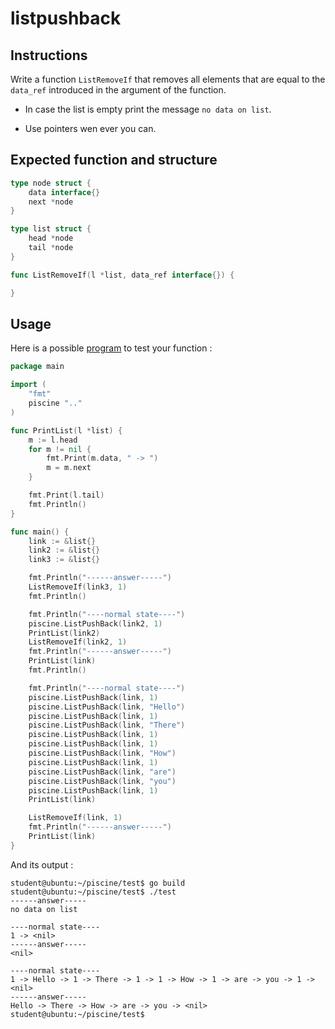 # listpushback

## Instructions

Write a function `ListRemoveIf` that removes all elements that are equal to the `data_ref` introduced in the argument of the function.

- In case the list is empty print the message `no data on list`.

- Use pointers wen ever you can.

## Expected function and structure

```go
type node struct {
	data interface{}
	next *node
}

type list struct {
	head *node
	tail *node
}

func ListRemoveIf(l *list, data_ref interface{}) {

}
```

## Usage

Here is a possible [program](TODO-LINK) to test your function :

```go
package main

import (
	"fmt"
	piscine ".."
)

func PrintList(l *list) {
	m := l.head
	for m != nil {
		fmt.Print(m.data, " -> ")
		m = m.next
	}

	fmt.Print(l.tail)
	fmt.Println()
}

func main() {
	link := &list{}
	link2 := &list{}
	link3 := &list{}

	fmt.Println("------answer-----")
	ListRemoveIf(link3, 1)
	fmt.Println()

	fmt.Println("----normal state----")
	piscine.ListPushBack(link2, 1)
	PrintList(link2)
	ListRemoveIf(link2, 1)
	fmt.Println("------answer-----")
	PrintList(link)
	fmt.Println()

	fmt.Println("----normal state----")
	piscine.ListPushBack(link, 1)
	piscine.ListPushBack(link, "Hello")
	piscine.ListPushBack(link, 1)
	piscine.ListPushBack(link, "There")
	piscine.ListPushBack(link, 1)
	piscine.ListPushBack(link, 1)
	piscine.ListPushBack(link, "How")
	piscine.ListPushBack(link, 1)
	piscine.ListPushBack(link, "are")
	piscine.ListPushBack(link, "you")
	piscine.ListPushBack(link, 1)
	PrintList(link)

	ListRemoveIf(link, 1)
	fmt.Println("------answer-----")
	PrintList(link)
}

```

And its output :

```console
student@ubuntu:~/piscine/test$ go build
student@ubuntu:~/piscine/test$ ./test
------answer-----
no data on list

----normal state----
1 -> <nil>
------answer-----
<nil>

----normal state----
1 -> Hello -> 1 -> There -> 1 -> 1 -> How -> 1 -> are -> you -> 1 -> <nil>
------answer-----
Hello -> There -> How -> are -> you -> <nil>
student@ubuntu:~/piscine/test$
```
